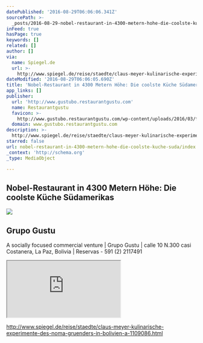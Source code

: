 ```yaml
---
datePublished: '2016-08-29T06:06:06.341Z'
sourcePath: >-
  _posts/2016-08-29-nobel-restaurant-in-4300-metern-hohe-die-coolste-kuche-suda.md
inFeed: true
hasPage: true
keywords: []
related: []
author: []
via:
  name: Spiegel.de
  url: >-
    http://www.spiegel.de/reise/staedte/claus-meyer-kulinarische-experimente-des-noma-gruenders-in-bolivien-a-1109086.html
dateModified: '2016-08-29T06:06:05.690Z'
title: 'Nobel-Restaurant in 4300 Metern Höhe: Die coolste Küche Südamerikas'
app_links: []
publisher:
  url: 'http://www.gustubo.restaurantgustu.com'
  name: Restaurantgustu
  favicon: >-
    http://www.gustubo.restaurantgustu.com/wp-content/uploads/2016/03/favicon.png
  domain: www.gustubo.restaurantgustu.com
description: >-
  http://www.spiegel.de/reise/staedte/claus-meyer-kulinarische-experimente-des-noma-gruenders-in-bolivien-a-1109086.html
starred: false
url: nobel-restaurant-in-4300-metern-hohe-die-coolste-kuche-suda/index.html
_context: 'http://schema.org'
_type: MediaObject

---
```

## Nobel-Restaurant in 4300 Metern Höhe: Die coolste Küche Südamerikas

<article style=""><img src="https://s3-us-west-2.amazonaws.com/the-grid-img/p/1309106ffdc2e8a3e7566b555962a94d661ec6da.jpg" /><h1>Grupo Gustu</h1><p>A socially focused commercial venture | Grupo Gustu | calle 10 N.300 casi Costanera, La Paz, Bolivia | Reservas - 591 (2) 2117491</p></article>

<iframe src="https://the-grid.github.io/ed-userhtml/?g=eJwtUMtugzAQ_BWM1GNgd_1aopCqp34HYBuQoCBMSvr3NU0PM9I8NIe5jWFrZp_FravzYd_XeC3L4ziKfln6yRfdMpdzs8bSz61372tbC5yRT6JEUqBTVmJhGYjIgq0qI8hdDBfAbDRUrLQkUwnpLmgKrZRGicyaU0yCzokAghLkiTnNjgikBI3WsFABZYHJT70zi_CsUAdCCk3TuI4A3-QHPH1IbUuVMawMm1ZQ_HzE_SG0x9dqdD6ZidQ3KktKA1hEtnl2jG4f6twA5Nngx37Y_8XfN-2yOb_VedJx_5l8nb-cazKaaVqO8Jim2G3ef91v5evP-y_3r1_T" style=""></iframe>

http://www.spiegel.de/reise/staedte/claus-meyer-kulinarische-experimente-des-noma-gruenders-in-bolivien-a-1109086.html